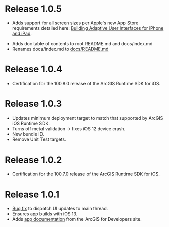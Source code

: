 # Release 1.0.5

* Adds support for all screen sizes per Apple's new App Store requirements detailed here: [Building Adaptive User Interfaces for iPhone and iPad](https://developer.apple.com/news/?id=01132020b).
- Adds doc table of contents to root README.md and docs/index.md
- Renames docs/index.md to [docs/README.md](/docs/README.md)

# Release 1.0.4

* Certification for the 100.8.0 release of the ArcGIS Runtime SDK for iOS.

# Release 1.0.3

- Updates minimum deployment target to match that supported by ArcGIS iOS Runtime SDK.
- Turns off metal validation -> fixes iOS 12 device crash.
- New bundle ID.
- Remove Unit Test targets.

# Release 1.0.2

* Certification for the 100.7.0 release of the ArcGIS Runtime SDK for iOS.

# Release 1.0.1

* [Bug fix](https://github.com/Esri/maps-app-ios/issues/89) to dispatch UI updates to main thread.
* Ensures app builds with iOS 13.
* Adds [app documentation](/docs/README.md) from the ArcGIS for Developers site.
